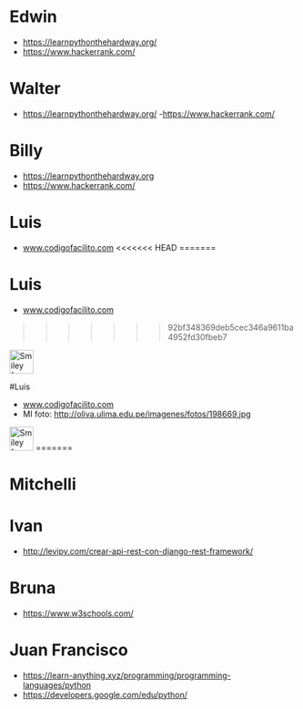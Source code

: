 
# Edwin
- https://learnpythonthehardway.org/
- https://www.hackerrank.com/

# Walter
- https://learnpythonthehardway.org/
-https://www.hackerrank.com/

# Billy
- https://learnpythonthehardway.org
- https://www.hackerrank.com/

# Luis
- www.codigofacilito.com
<<<<<<< HEAD
=======

# Luis
- www.codigofacilito.com
>>>>>>> 92bf348369deb5cec346a9611ba4952fd30fbeb7
 <img src="http://oliva.ulima.edu.pe/imagenes/fotos/198669.jpg" alt="Smiley face" height="42" width="42">

#Luis
- www.codigofacilito.com
- MI foto:
   http://oliva.ulima.edu.pe/imagenes/fotos/198669.jpg
 <img src="http://oliva.ulima.edu.pe/imagenes/fotos/198669.jpg" alt="Smiley face" height="42" width="42">
=======

# Mitchelli

# Ivan
- http://levipy.com/crear-api-rest-con-django-rest-framework/


# Bruna
- https://www.w3schools.com/

# Juan Francisco
- https://learn-anything.xyz/programming/programming-languages/python
- https://developers.google.com/edu/python/
